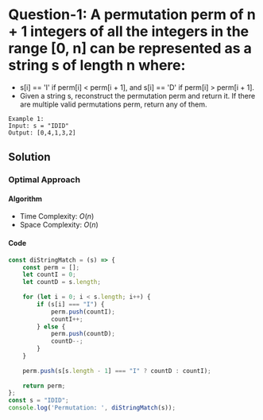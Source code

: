 # Question-1: A permutation perm of n + 1 integers of all the integers in the range [0, n] can be represented as a string s of length n where:


- s[i] == 'I' if perm[i] < perm[i + 1], and s[i] == 'D' if perm[i] > perm[i + 1].
- Given a string s, reconstruct the permutation perm and return it. If there are multiple valid permutations perm, return any of them.


```
Example 1:
Input: s = "IDID"
Output: [0,4,1,3,2]
```


## Solution


### Optimal Approach


#### Algorithm


- Time Complexity: $O(n)$
- Space Complexity: $O(n)$


#### Code


```javascript
const diStringMatch = (s) => {
    const perm = [];
    let countI = 0;
    let countD = s.length;
    
    for (let i = 0; i < s.length; i++) {
        if (s[i] === "I") {
            perm.push(countI);
            countI++;
        } else {
            perm.push(countD);
            countD--;
        }
    }
    
    perm.push(s[s.length - 1] === "I" ? countD : countI);
    
    return perm;
};
const s = "IDID";
console.log('Permutation: ', diStringMatch(s));
```